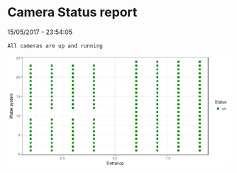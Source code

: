 Camera Status report
================
15/05/2017 - 23:54:05

    All cameras are up and running

![](camreport_files/figure-markdown_github/unnamed-chunk-2-1.png)
